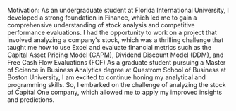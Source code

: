 Motivation:
As an undergraduate student at Florida International University, I developed a strong foundation in Finance, which led me to gain a comprehensive understanding of stock analysis and competitive performance evaluations. I had the opportunity to work on a project that involved analyzing a company's stock, which was a thrilling challenge that taught me how to use Excel and evaluate financial metrics such as the Capital Asset Pricing Model (CAPM), Dividend Discount Model (DDM), and Free Cash Flow Evaluations (FCF)
As a graduate student pursuing a Master of Science in Business Analytics degree at Questrom School of Business at Boston University, I am excited to continue honing my analytical and programming skills. So, I embarked on the challenge of analyzing the stock of Capital One company, which allowed me to apply my improved insights and predictions.
